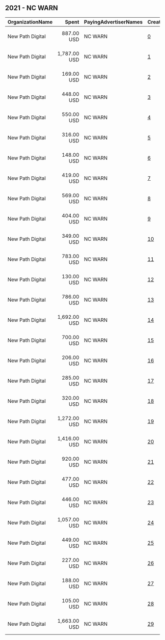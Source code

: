 ## 2021 - NC WARN 
|OrganizationName|Spent|PayingAdvertiserNames|CreativeUrls|Impressions|Genders|AgeBrackets|CountryCodes|BillingAddresses|CandidateBallotInformation|
|:---|---:|:---|:---|---:|:---|:---|:---|:---|:---|
|New Path Digital|887.00 USD|NC WARN|[0](https://www.snap.com/political-ads/asset/774e8c800ede29e2f0ee09a4bf1930d480329e967cbfc52c2eda603a181310cd?mediaType=mp4)|247,585||18+|united states|"113 Gatewood Ave.,High Point,27262,US"|NC Climate Emergency|
|New Path Digital|1,787.00 USD|NC WARN|[1](https://www.snap.com/political-ads/asset/2e87b8915b47f50de3bd1339b396022ad260e6b3cd7f4fa3bf35a35e801c9ddc?mediaType=mp4)|404,247||18+|united states|"113 Gatewood Ave.,High Point,27262,US"|NC Climate Emergency|
|New Path Digital|169.00 USD|NC WARN|[2](https://www.snap.com/political-ads/asset/1a76743af62a8ca7e016d37e73a20f057eec561dfbd763df6a0ddb2ed69fb209?mediaType=mp4)|45,902||18+|united states|"113 Gatewood Ave.,High Point,27262,US"|NC Climate Emergency|
|New Path Digital|448.00 USD|NC WARN|[3](https://www.snap.com/political-ads/asset/6a7ae9e34fd05f8a06b06c32167775e2dddb50219ab1e4bbcdbfddf73b31840d?mediaType=mp4)|115,343||18+|united states|"113 Gatewood Ave.,High Point,27262,US"|NC Climate Emergency|
|New Path Digital|550.00 USD|NC WARN|[4](https://www.snap.com/political-ads/asset/1a76743af62a8ca7e016d37e73a20f057eec561dfbd763df6a0ddb2ed69fb209?mediaType=mp4)|137,119||18+|united states|"113 Gatewood Ave.,High Point,27262,US"|NC Climate Emergency|
|New Path Digital|316.00 USD|NC WARN|[5](https://www.snap.com/political-ads/asset/2e87b8915b47f50de3bd1339b396022ad260e6b3cd7f4fa3bf35a35e801c9ddc?mediaType=mp4)|80,469||18+|united states|"113 Gatewood Ave.,High Point,27262,US"|NC Climate Emergency|
|New Path Digital|148.00 USD|NC WARN|[6](https://www.snap.com/political-ads/asset/1a76743af62a8ca7e016d37e73a20f057eec561dfbd763df6a0ddb2ed69fb209?mediaType=mp4)|39,311||18+|united states|"113 Gatewood Ave.,High Point,27262,US"|NC Climate Emergency|
|New Path Digital|419.00 USD|NC WARN|[7](https://www.snap.com/political-ads/asset/2e87b8915b47f50de3bd1339b396022ad260e6b3cd7f4fa3bf35a35e801c9ddc?mediaType=mp4)|113,628||18+|united states|"113 Gatewood Ave.,High Point,27262,US"|NC Climate Emergency|
|New Path Digital|569.00 USD|NC WARN|[8](https://www.snap.com/political-ads/asset/1a76743af62a8ca7e016d37e73a20f057eec561dfbd763df6a0ddb2ed69fb209?mediaType=mp4)|144,931||18+|united states|"113 Gatewood Ave.,High Point,27262,US"|NC Climate Emergency|
|New Path Digital|404.00 USD|NC WARN|[9](https://www.snap.com/political-ads/asset/774e8c800ede29e2f0ee09a4bf1930d480329e967cbfc52c2eda603a181310cd?mediaType=mp4)|116,184||18+|united states|"113 Gatewood Ave.,High Point,27262,US"|NC Climate Emergency|
|New Path Digital|349.00 USD|NC WARN|[10](https://www.snap.com/political-ads/asset/1a76743af62a8ca7e016d37e73a20f057eec561dfbd763df6a0ddb2ed69fb209?mediaType=mp4)|88,568||18+|united states|"113 Gatewood Ave.,High Point,27262,US"|NC Climate Emergency|
|New Path Digital|783.00 USD|NC WARN|[11](https://www.snap.com/political-ads/asset/6a7ae9e34fd05f8a06b06c32167775e2dddb50219ab1e4bbcdbfddf73b31840d?mediaType=mp4)|188,696||18+|united states|"113 Gatewood Ave.,High Point,27262,US"|NC Climate Emergency|
|New Path Digital|130.00 USD|NC WARN|[12](https://www.snap.com/political-ads/asset/1a76743af62a8ca7e016d37e73a20f057eec561dfbd763df6a0ddb2ed69fb209?mediaType=mp4)|43,073||18+|united states|"113 Gatewood Ave.,High Point,27262,US"|NC Climate Emergency|
|New Path Digital|786.00 USD|NC WARN|[13](https://www.snap.com/political-ads/asset/1a76743af62a8ca7e016d37e73a20f057eec561dfbd763df6a0ddb2ed69fb209?mediaType=mp4)|214,310||18+|united states|"113 Gatewood Ave.,High Point,27262,US"|NC Climate Emergency|
|New Path Digital|1,692.00 USD|NC WARN|[14](https://www.snap.com/political-ads/asset/2e87b8915b47f50de3bd1339b396022ad260e6b3cd7f4fa3bf35a35e801c9ddc?mediaType=mp4)|384,245||18+|united states|"113 Gatewood Ave.,High Point,27262,US"|NC Climate Emergency|
|New Path Digital|700.00 USD|NC WARN|[15](https://www.snap.com/political-ads/asset/1a76743af62a8ca7e016d37e73a20f057eec561dfbd763df6a0ddb2ed69fb209?mediaType=mp4)|197,728||18+|united states|"113 Gatewood Ave.,High Point,27262,US"|NC Climate Emergency|
|New Path Digital|206.00 USD|NC WARN|[16](https://www.snap.com/political-ads/asset/1a76743af62a8ca7e016d37e73a20f057eec561dfbd763df6a0ddb2ed69fb209?mediaType=mp4)|62,205||18+|united states|"113 Gatewood Ave.,High Point,27262,US"|NC Climate Emergency|
|New Path Digital|285.00 USD|NC WARN|[17](https://www.snap.com/political-ads/asset/774e8c800ede29e2f0ee09a4bf1930d480329e967cbfc52c2eda603a181310cd?mediaType=mp4)|97,728||18+|united states|"113 Gatewood Ave.,High Point,27262,US"|NC Climate Emergency|
|New Path Digital|320.00 USD|NC WARN|[18](https://www.snap.com/political-ads/asset/2e87b8915b47f50de3bd1339b396022ad260e6b3cd7f4fa3bf35a35e801c9ddc?mediaType=mp4)|90,088||18+|united states|"113 Gatewood Ave.,High Point,27262,US"|NC Climate Emergency|
|New Path Digital|1,272.00 USD|NC WARN|[19](https://www.snap.com/political-ads/asset/6a7ae9e34fd05f8a06b06c32167775e2dddb50219ab1e4bbcdbfddf73b31840d?mediaType=mp4)|288,989||18+|united states|"113 Gatewood Ave.,High Point,27262,US"|NC Climate Emergency|
|New Path Digital|1,416.00 USD|NC WARN|[20](https://www.snap.com/political-ads/asset/774e8c800ede29e2f0ee09a4bf1930d480329e967cbfc52c2eda603a181310cd?mediaType=mp4)|415,078||18+|united states|"113 Gatewood Ave.,High Point,27262,US"|NC Climate Emergency|
|New Path Digital|920.00 USD|NC WARN|[21](https://www.snap.com/political-ads/asset/2e87b8915b47f50de3bd1339b396022ad260e6b3cd7f4fa3bf35a35e801c9ddc?mediaType=mp4)|207,603||18+|united states|"113 Gatewood Ave.,High Point,27262,US"|NC Climate Emergency|
|New Path Digital|477.00 USD|NC WARN|[22](https://www.snap.com/political-ads/asset/6a7ae9e34fd05f8a06b06c32167775e2dddb50219ab1e4bbcdbfddf73b31840d?mediaType=mp4)|116,184||18+|united states|"113 Gatewood Ave.,High Point,27262,US"|NC Climate Emergency|
|New Path Digital|446.00 USD|NC WARN|[23](https://www.snap.com/political-ads/asset/1a76743af62a8ca7e016d37e73a20f057eec561dfbd763df6a0ddb2ed69fb209?mediaType=mp4)|122,692||18+|united states|"113 Gatewood Ave.,High Point,27262,US"|NC Climate Emergency|
|New Path Digital|1,057.00 USD|NC WARN|[24](https://www.snap.com/political-ads/asset/6a7ae9e34fd05f8a06b06c32167775e2dddb50219ab1e4bbcdbfddf73b31840d?mediaType=mp4)|261,809||18+|united states|"113 Gatewood Ave.,High Point,27262,US"|NC Climate Emergency|
|New Path Digital|449.00 USD|NC WARN|[25](https://www.snap.com/political-ads/asset/774e8c800ede29e2f0ee09a4bf1930d480329e967cbfc52c2eda603a181310cd?mediaType=mp4)|139,995||18+|united states|"113 Gatewood Ave.,High Point,27262,US"|NC Climate Emergency|
|New Path Digital|227.00 USD|NC WARN|[26](https://www.snap.com/political-ads/asset/6a7ae9e34fd05f8a06b06c32167775e2dddb50219ab1e4bbcdbfddf73b31840d?mediaType=mp4)|66,121||18+|united states|"113 Gatewood Ave.,High Point,27262,US"|NC Climate Emergency|
|New Path Digital|188.00 USD|NC WARN|[27](https://www.snap.com/political-ads/asset/1a76743af62a8ca7e016d37e73a20f057eec561dfbd763df6a0ddb2ed69fb209?mediaType=mp4)|55,518||18+|united states|"113 Gatewood Ave.,High Point,27262,US"|NC Climate Emergency|
|New Path Digital|105.00 USD|NC WARN|[28](https://www.snap.com/political-ads/asset/1a76743af62a8ca7e016d37e73a20f057eec561dfbd763df6a0ddb2ed69fb209?mediaType=mp4)|31,309||18+|united states|"113 Gatewood Ave.,High Point,27262,US"|NC Climate Emergency|
|New Path Digital|1,663.00 USD|NC WARN|[29](https://www.snap.com/political-ads/asset/774e8c800ede29e2f0ee09a4bf1930d480329e967cbfc52c2eda603a181310cd?mediaType=mp4)|462,463||18+|united states|"113 Gatewood Ave.,High Point,27262,US"|NC Climate Emergency|
